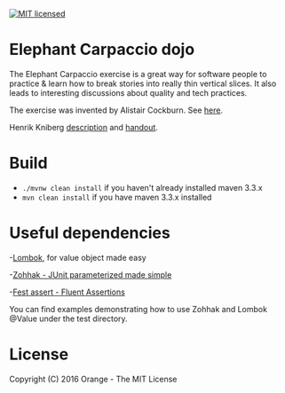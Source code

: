 [![MIT licensed](https://img.shields.io/badge/license-MIT-blue.svg)](LICENSE)

# Elephant Carpaccio dojo
The Elephant Carpaccio exercise is a great way for software people to practice &amp; learn how to break stories into really thin vertical slices. It also leads to interesting discussions about quality and tech practices.

The exercise was invented by Alistair Cockburn. See [here](http://alistair.cockburn.us/Elephant+Carpaccio+Exercise).

Henrik Kniberg [description](https://docs.google.com/document/d/1TCuuu-8Mm14oxsOnlk8DqfZAA1cvtYu9WGv67Yj_sSk/pub) and [handout](https://docs.google.com/document/d/1Ls6pTmhY_LV8LwFiboUXoFXenXZl0qVZWPZ8J4uoqpI/edit).

# Build
- ```./mvnw clean install``` if you haven't already installed maven 3.3.x
- ```mvn clean install``` if you have maven 3.3.x installed

# Useful dependencies

 -[Lombok](https://projectlombok.org/), for value object made easy
 
 -[Zohhak - JUnit parameterized made simple](https://github.com/piotrturski/zohhak)
 
 -[Fest assert - Fluent Assertions](https://github.com/alexruiz/fest-assert-1.x)
 
 
You can find examples demonstrating how to use Zohhak and Lombok @Value under the test directory.

# License
Copyright (C) 2016 Orange - The MIT License
